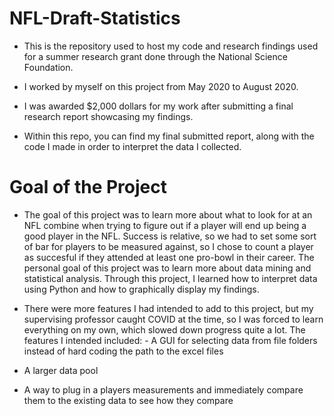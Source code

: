 # NFL-Draft-Statistics
- This is the repository used to host my code and research findings used for a summer research grant done through the National Science Foundation.
- I worked by myself on this project from May 2020 to August 2020.
- I was awarded $2,000 dollars for my work after submitting a final research report showcasing my findings.

- Within this repo, you can find my final submitted report, along with the code I made in order to interpret the data I collected.

# Goal of the Project
- The goal of this project was to learn more about what to look for at an NFL combine when trying to figure out if a player will end up being a good player in the NFL. Success is relative, so we had to set some sort of bar for players to be measured against, so I chose to count a player as succesful if they attended at least one pro-bowl in their career. The personal goal of this project was to learn more about data mining and statistical analysis. Through this project, I learned how to interpret data using Python and how to graphically display my findings.

- There were more features I had intended to add to this project, but my supervising professor caught COVID at the time, so I was forced to learn everything on my own, which slowed down progress quite a lot. The features I intended included: - A GUI for selecting data from file folders instead of hard coding the path to the excel files
- A larger data pool
- A way to plug in a players measurements and immediately compare them to the existing data to see how they compare
